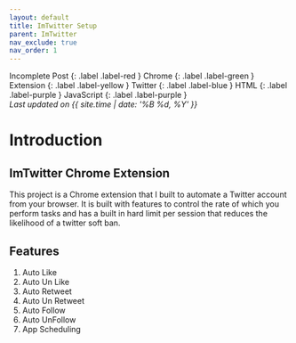 ```yaml
---
layout: default
title: ImTwitter Setup
parent: ImTwitter
nav_exclude: true
nav_order: 1
---
```

Incomplete Post
{: .label .label-red }
Chrome
{: .label .label-green }
Extension
{: .label .label-yellow }
Twitter
{: .label .label-blue }
HTML
{: .label .label-purple }
JavaScript
{: .label .label-purple }
<br>
<i>Last updated on {{ site.time | date: '%B %d, %Y' }}</i>

# Introduction

## ImTwitter Chrome Extension

This project is a Chrome extension that I built to automate a Twitter account from your browser. It is built with features to control the rate of which you perform tasks and has a built in hard limit per session that reduces the likelihood of a twitter soft ban. 

## Features

1. Auto Like
2. Auto Un Like
3. Auto Retweet
4. Auto Un Retweet
5. Auto Follow
6. Auto UnFollow
7. App Scheduling
